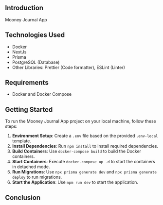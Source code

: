 
## Introduction

Mooney Journal App

## Technologies Used

- Docker
- NextJs
- Prisma
- PostgreSQL (Database)
- Other Libraries: Prettier (Code formatter), ESLint (Linter)

## Requirements

- Docker and Docker Compose

## Getting Started

To run the Mooney Journal App project on your local machine, follow these steps:

1. **Environment Setup**: Create a `.env` file based on the provided `.env-local` template.
2. **Install Dependencies**: Run `npm install` to install required dependencies.
3. **Build Containers**: Use `docker-compose build` to build the Docker containers.
4. **Start Containers**: Execute `docker-compose up -d` to start the containers in detached mode.
5. **Run Migrations**:  Use `npx prisma generate dev` and `npx prisma generate deploy` to run migrations.
6. **Start the Application**: Use `npm run dev` to start the application.


## Conclusion

